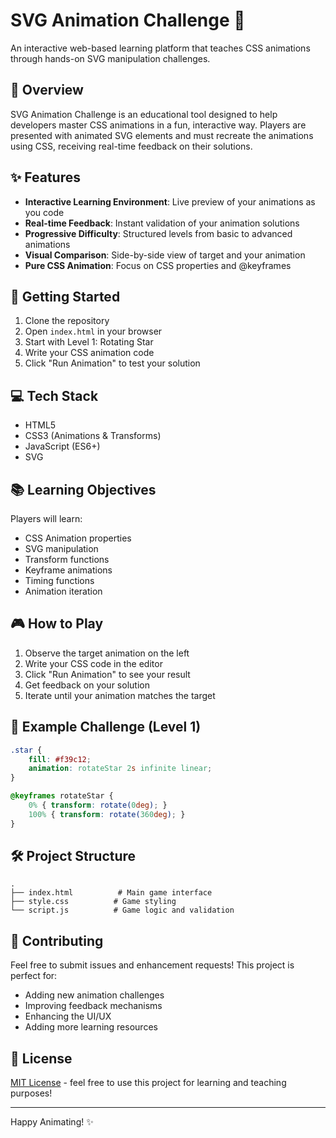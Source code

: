 # SVG Animation Challenge 🌟

An interactive web-based learning platform that teaches CSS animations through hands-on SVG manipulation challenges.

## 🎯 Overview

SVG Animation Challenge is an educational tool designed to help developers master CSS animations in a fun, interactive way. Players are presented with animated SVG elements and must recreate the animations using CSS, receiving real-time feedback on their solutions.

## ✨ Features

- **Interactive Learning Environment**: Live preview of your animations as you code
- **Real-time Feedback**: Instant validation of your animation solutions
- **Progressive Difficulty**: Structured levels from basic to advanced animations
- **Visual Comparison**: Side-by-side view of target and your animation
- **Pure CSS Animation**: Focus on CSS properties and @keyframes

## 🚀 Getting Started

1. Clone the repository
2. Open `index.html` in your browser
3. Start with Level 1: Rotating Star
4. Write your CSS animation code
5. Click "Run Animation" to test your solution

## 💻 Tech Stack

- HTML5
- CSS3 (Animations & Transforms)
- JavaScript (ES6+)
- SVG

## 📚 Learning Objectives

Players will learn:
- CSS Animation properties
- SVG manipulation
- Transform functions
- Keyframe animations
- Timing functions
- Animation iteration

## 🎮 How to Play

1. Observe the target animation on the left
2. Write your CSS code in the editor
3. Click "Run Animation" to see your result
4. Get feedback on your solution
5. Iterate until your animation matches the target

## 🎨 Example Challenge (Level 1)

```css
.star {
    fill: #f39c12;
    animation: rotateStar 2s infinite linear;
}

@keyframes rotateStar {
    0% { transform: rotate(0deg); }
    100% { transform: rotate(360deg); }
}
```

## 🛠️ Project Structure

```
.
├── index.html          # Main game interface
├── style.css          # Game styling
└── script.js          # Game logic and validation
```

## 🤝 Contributing

Feel free to submit issues and enhancement requests! This project is perfect for:
- Adding new animation challenges
- Improving feedback mechanisms
- Enhancing the UI/UX
- Adding more learning resources

## 📝 License

[MIT License](LICENSE) - feel free to use this project for learning and teaching purposes!

---

Happy Animating! ✨